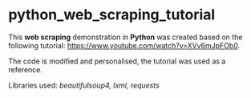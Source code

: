 # python_web_scraping_tutorial

This **web scraping** demonstration in **Python** was created based on the following tutorial: https://www.youtube.com/watch?v=XVv6mJpFOb0.

The code is modified and personalised, the tutorial was used as a reference.

Libraries used: *beautifulsoup4, lxml, requests*

